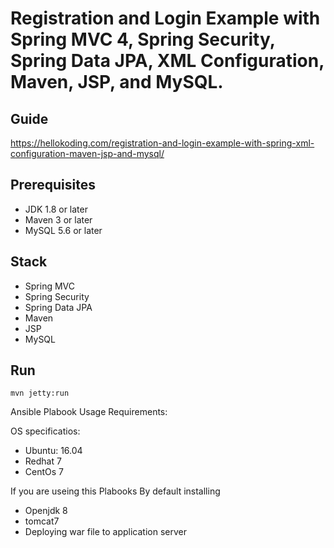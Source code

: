 # Registration and Login Example with Spring MVC 4, Spring Security, Spring Data JPA, XML Configuration, Maven, JSP, and MySQL.

## Guide
https://hellokoding.com/registration-and-login-example-with-spring-xml-configuration-maven-jsp-and-mysql/

## Prerequisites
- JDK 1.8 or later
- Maven 3 or later
- MySQL 5.6 or later

## Stack
- Spring MVC
- Spring Security
- Spring Data JPA
- Maven
- JSP
- MySQL

## Run
```mvn jetty:run```


Ansible Plabook Usage Requirements:

OS specificatios:
- Ubuntu: 16.04
- Redhat 7
- CentOs 7

If you are  useing this  Plabooks By default installing
  - Openjdk 8 
  - tomcat7
  - Deploying war file to application server 
  
